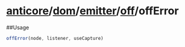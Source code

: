 # [anticore](../../../../../../#reference)/[dom](../../../#reference)/[emitter](../../#reference)/[off](../#reference)/<a name="reference">offError</a>

##Usage

```js
offError(node, listener, useCapture)
```